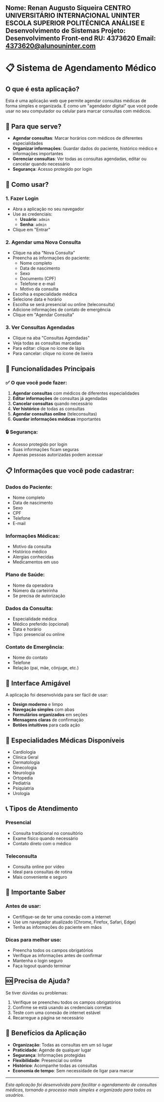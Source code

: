 Nome: Renan Augusto Siqueira
CENTRO UNIVERSITÁRIO INTERNACIONAL UNINTER 
ESCOLA SUPERIOR POLITÉCNICA 
ANÁLISE E Desenvolvimento de Sistemas 
Projeto: Desenvolvimento Front-end 
RU: 4373620
Email: 4373620@alunouninter.com
-------
# 📋 Sistema de Agendamento Médico

## O que é esta aplicação?

Esta é uma aplicação web que permite agendar consultas médicas de forma simples e organizada. É como um "agendador digital" que você pode usar no seu computador ou celular para marcar consultas com médicos.

## 🎯 Para que serve?

- **Agendar consultas**: Marcar horários com médicos de diferentes especialidades
- **Organizar informações**: Guardar dados do paciente, histórico médico e informações importantes
- **Gerenciar consultas**: Ver todas as consultas agendadas, editar ou cancelar quando necessário
- **Segurança**: Acesso protegido por login

## 🚀 Como usar?

### 1. **Fazer Login**
- Abra a aplicação no seu navegador
- Use as credenciais:
  - **Usuário**: `admin`
  - **Senha**: `admin`
- Clique em "Entrar"

### 2. **Agendar uma Nova Consulta**
- Clique na aba "Nova Consulta"
- Preencha as informações do paciente:
  - Nome completo
  - Data de nascimento
  - Sexo
  - Documento (CPF)
  - Telefone e e-mail
  - Motivo da consulta
- Escolha a especialidade médica
- Selecione data e horário
- Escolha se será presencial ou online (teleconsulta)
- Adicione informações de contato de emergência
- Clique em "Agendar Consulta"

### 3. **Ver Consultas Agendadas**
- Clique na aba "Consultas Agendadas"
- Veja todas as consultas marcadas
- Para editar: clique no ícone de lápis
- Para cancelar: clique no ícone de lixeira

## 📱 Funcionalidades Principais

### ✅ **O que você pode fazer:**

1. **Agendar consultas** com médicos de diferentes especialidades
2. **Editar informações** de consultas já agendadas
3. **Cancelar consultas** quando necessário
4. **Ver histórico** de todas as consultas
5. **Agendar consultas online** (teleconsultas)
6. **Guardar informações médicas** importantes

### 🔒 **Segurança:**
- Acesso protegido por login
- Suas informações ficam seguras
- Apenas pessoas autorizadas podem acessar

## 📋 Informações que você pode cadastrar:

### **Dados do Paciente:**
- Nome completo
- Data de nascimento
- Sexo
- CPF
- Telefone
- E-mail

### **Informações Médicas:**
- Motivo da consulta
- Histórico médico
- Alergias conhecidas
- Medicamentos em uso

### **Plano de Saúde:**
- Nome da operadora
- Número da carteirinha
- Se precisa de autorização

### **Dados da Consulta:**
- Especialidade médica
- Médico preferido (opcional)
- Data e horário
- Tipo: presencial ou online

### **Contato de Emergência:**
- Nome do contato
- Telefone
- Relação (pai, mãe, cônjuge, etc.)

## 🎨 Interface Amigável

A aplicação foi desenvolvida para ser fácil de usar:
- **Design moderno** e limpo
- **Navegação simples** com abas
- **Formulários organizados** em seções
- **Mensagens claras** de confirmação
- **Botões intuitivos** para cada ação

## 🔧 Especialidades Médicas Disponíveis

- Cardiologia
- Clínica Geral
- Dermatologia
- Ginecologia
- Neurologia
- Ortopedia
- Pediatria
- Psiquiatria
- Urologia

## 📞 Tipos de Atendimento

### **Presencial**
- Consulta tradicional no consultório
- Exame físico quando necessário
- Contato direto com o médico

### **Teleconsulta**
- Consulta online por vídeo
- Ideal para consultas de rotina
- Mais conveniente e seguro

## 🚨 Importante Saber

### **Antes de usar:**
- Certifique-se de ter uma conexão com a internet
- Use um navegador atualizado (Chrome, Firefox, Safari, Edge)
- Tenha as informações do paciente em mãos

### **Dicas para melhor uso:**
- Preencha todos os campos obrigatórios
- Verifique as informações antes de confirmar
- Mantenha o login seguro
- Faça logout quando terminar

## 🆘 Precisa de Ajuda?

Se tiver dúvidas ou problemas:
1. Verifique se preencheu todos os campos obrigatórios
2. Confirme se está usando as credenciais corretas
3. Teste com uma conexão de internet estável
4. Recarregue a página se necessário

## 🎯 Benefícios da Aplicação

- **Organização**: Todas as consultas em um só lugar
- **Praticidade**: Agende de qualquer lugar
- **Segurança**: Informações protegidas
- **Flexibilidade**: Presencial ou online
- **Histórico**: Acompanhe todas as consultas
- **Economia de tempo**: Sem necessidade de ligar para marcar

---

*Esta aplicação foi desenvolvida para facilitar o agendamento de consultas médicas, tornando o processo mais simples e organizado para todos os usuários.*
